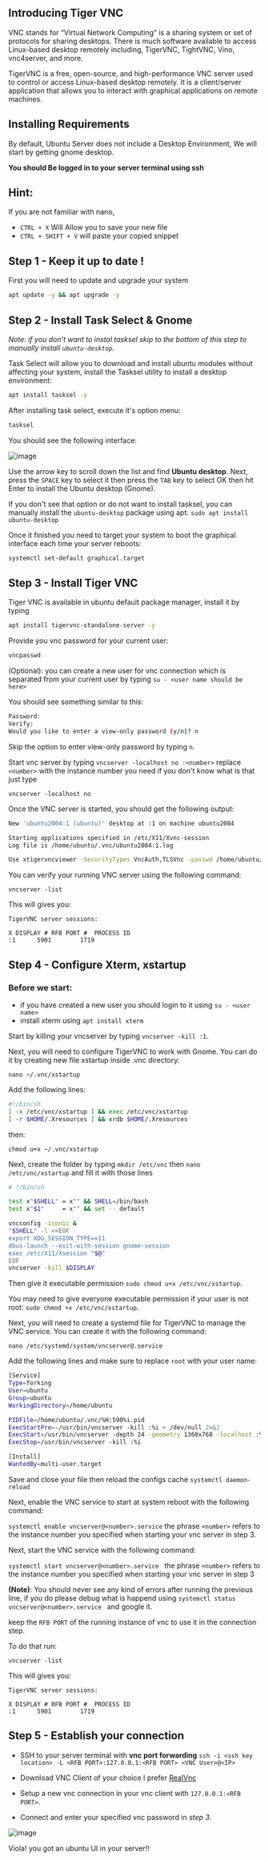 ## Introducing Tiger VNC

VNC stands for “Virtual Network Computing” is a sharing system or set of protocols for sharing desktops. There is much software available to access Linux-based desktop remotely including, TigerVNC, TightVNC, Vino, vnc4server, and more.

TigerVNC is a free, open-source, and high-performance VNC server used to control or access Linux-based desktop remotely. It is a client/server application that allows you to interact with graphical applications on remote machines.

## Installing Requirements

By default, Ubuntu Server does not include a Desktop Environment, We will start by getting gnome desktop.

**You should Be logged in to your server terminal using ssh** 

## Hint:

If you are not familiar with nano, 

* `CTRL + X` Will Allow you to save your new file
* `CTRL + SHIFT + V` will paste your copied snippet

## Step 1 - Keep it up to date !

First you will need to update and upgrade your system

```bash
apt update -y && apt upgrade -y 
```

## Step 2 - Install Task Select & Gnome

*Note: if you don't want to instal tasksel skip to the bottom of this step to manually install `ubuntu-desktop`.*

Task Select will allow you to download and install ubuntu modules without affecting your system, install the Tasksel utility to install a desktop environment:

```bash
apt install tasksel -y 
```

After installing task select, execute it's option menu:

```bash
tasksel 
```

You should see the following interface:

![image](https://user-images.githubusercontent.com/11979856/124403138-1d544800-dd35-11eb-8664-64ed357badf7.png)

Use the arrow key to scroll down the list and find **Ubuntu desktop**. Next, press the `SPACE` key to select it then press the `TAB` key to select OK then hit Enter to install the Ubuntu desktop (Gnome).

If you don't see that option or do not want to install tasksel, you can manually install the `ubuntu-desktop` package using apt: `sudo apt install ubuntu-desktop`

Once it finished you need to target your system to boot the graphical interface each time your server reboots:

```bash
systemctl set-default graphical.target  
```

## Step 3 - Install Tiger VNC

Tiger VNC is available in ubuntu default package manager, install it by typing 

```bash
apt install tigervnc-standalone-server -y 
```

Provide you vnc password for your current user:

```bash
vncpasswd 
```

(Optional): you can create a new user for vnc connection which is separated from your current user by typing ``` su - <user name should be here> ```

You should see something similar to this:

```bash
Password:
Verify:
Would you like to enter a view-only password (y/n)? n 
```

Skip the option to enter view-only password by typing `n`.

Start vnc server by typing ``` vncserver -localhost no :<number> ``` replace `<number>` with the instance number you need if you don't know what is that just type

``` vncserver -localhost no ```

Once the VNC server is started, you should get the following output:

```bash
New 'ubuntu2004:1 (ubuntu)' desktop at :1 on machine ubuntu2004

Starting applications specified in /etc/X11/Xvnc-session
Log file is /home/ubuntu/.vnc/ubuntu2004:1.log

Use xtigervncviewer -SecurityTypes VncAuth,TLSVnc -passwd /home/ubuntu/.vnc/passwd ubuntu2004:1 to connect to the VNC server.
```

You can verify your running VNC server using the following command:

``` vncserver -list ```

This will gives you:

```console
TigerVNC server sessions:

X DISPLAY #	RFB PORT #	PROCESS ID
:1		5901		1719
```

## Step 4 - Configure Xterm, xstartup

### Before we start: 
* if you have created a new user you should login to it using ```su - <user name>```
* install xterm using `apt install xterm`


Start by killing your vncserver by typing ``` vncserver -kill :1 ```.

Next, you will need to configure TigerVNC to work with Gnome. You can do it by creating new file xstartup inside .vnc directory:

```nano ~/.vnc/xstartup```

Add the following lines:

```bash
#!/bin/sh
[ -x /etc/vnc/xstartup ] && exec /etc/vnc/xstartup
[ -r $HOME/.Xresources ] && xrdb $HOME/.Xresources
```
then:

``` chmod u+x ~/.vnc/xstartup ```

Next, create the folder by typing `mkdir /etc/vnc` then `nano /etc/vnc/xstartup` and fill it with those lines

```bash
# !/bin/sh

test x"$SHELL" = x"" && SHELL=/bin/bash
test x"$1"     = x"" && set -- default

vncconfig -iconic &
"$SHELL" -l <<EOF
export XDG_SESSION_TYPE=x11
dbus-launch --exit-with-session gnome-session
exec /etc/X11/Xsession "$@"
EOF
vncserver -kill $DISPLAY
```

Then give it executable permission ```sudo chmod u+x /etc/vnc/xstartup```.

You may need to give everyone executable permission if your user is not root: `sudo chmod +x /etc/vnc/xstartup`.

Next, you will need to create a systemd file for TigerVNC to manage the VNC service. You can create it with the following command:

``` nano /etc/systemd/system/vncserver@.service ```

Add the following lines and make sure to replace `root` with your user name:

```bash
[Service]
Type=forking
User=ubuntu
Group=ubuntu
WorkingDirectory=/home/ubuntu

PIDFile=/home/ubuntu/.vnc/%H:590%i.pid
ExecStartPre=-/usr/bin/vncserver -kill :%i > /dev/null 2>&1
ExecStart=/usr/bin/vncserver -depth 24 -geometry 1360x768 -localhost :%i
ExecStop=/usr/bin/vncserver -kill :%i

[Install]
WantedBy=multi-user.target
```

Save and close your file then reload the configs cache ``` systemctl daemon-reload ```

Next, enable the VNC service to start at system reboot with the following command:

```systemctl enable vncserver@<number>.service``` the phrase `<number>` refers to the instance number you specified when starting your vnc server in step 3.

Next, start the VNC service with the following command:

``` systemctl start vncserver@<number>.service  ```  the phrase `<number>` refers to the instance number you specified when starting your vnc server in step 3

**(Note)**: You should never see any kind of errors after running the previous line, if you do please debug what is happend using ``` systemctl status vncserver@<number>.service  ``` and google it.

keep the `RFB PORT` of the running instance of vnc to use it in the connection step.

To do that run:

``` vncserver -list ```

This will gives you:

```console
TigerVNC server sessions:

X DISPLAY #	RFB PORT #	PROCESS ID
:1		5901		1719
```

## Step 5 - Establish your connection

- SSH to your server terminal with **vnc port forwarding**  ```ssh -i <ssh key location> -L <RFB PORT>:127.0.0.1:<RFB PORT> <VNC User>@<IP>```

- Download VNC Client of your choice I prefer [RealVnc](https://www.realvnc.com/en/connect/download/viewer/)

- Setup a new vnc connection in your vnc client with ```127.0.0.1:<RFB PORT>```.

- Connect and enter your specified vnc password in *step 3*.

![image](https://user-images.githubusercontent.com/11979856/124404971-7031fd80-dd3d-11eb-838a-923d5b342c63.png)

Viola! you got an ubuntu UI in your server!!
